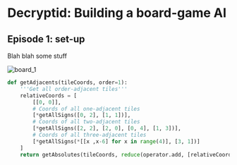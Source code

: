 # Decryptid: Building a board-game AI

## Episode 1: set-up

Blah blah some stuff

![board_1](C:\Users\benji.sidi\Documents\personal\decryptid\reference\board_1.jpg)

```python
def getAdjacents(tileCoords, order=1):
    '''Get all order-adjacent tiles'''
    relativeCoords = [
        [[0, 0]],
        # Coords of all one-adjacent tiles
        [*getAllSigns([0, 2], [1, 1])],
        # Coords of all two-adjacent tiles
        [*getAllSigns([2, 2], [2, 0], [0, 4], [1, 3])],
        # Coords of all three-adjacent tiles
        [*getAllSigns(*[[x ,x-6] for x in range(4)], [3, 1])]
    ]
    return getAbsolutes(tileCoords, reduce(operator.add, [relativeCoords[i] for i in range(order + 1)], []))
```

